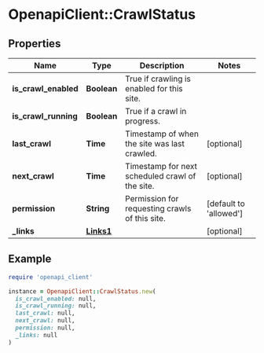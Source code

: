 # OpenapiClient::CrawlStatus

## Properties

| Name | Type | Description | Notes |
| ---- | ---- | ----------- | ----- |
| **is_crawl_enabled** | **Boolean** | True if crawling is enabled for this site. |  |
| **is_crawl_running** | **Boolean** | True if a crawl in progress. |  |
| **last_crawl** | **Time** | Timestamp of when the site was last crawled. | [optional] |
| **next_crawl** | **Time** | Timestamp for next scheduled crawl of the site. | [optional] |
| **permission** | **String** | Permission for requesting crawls of this site. | [default to &#39;allowed&#39;] |
| **_links** | [**Links1**](Links1.md) |  | [optional] |

## Example

```ruby
require 'openapi_client'

instance = OpenapiClient::CrawlStatus.new(
  is_crawl_enabled: null,
  is_crawl_running: null,
  last_crawl: null,
  next_crawl: null,
  permission: null,
  _links: null
)
```

